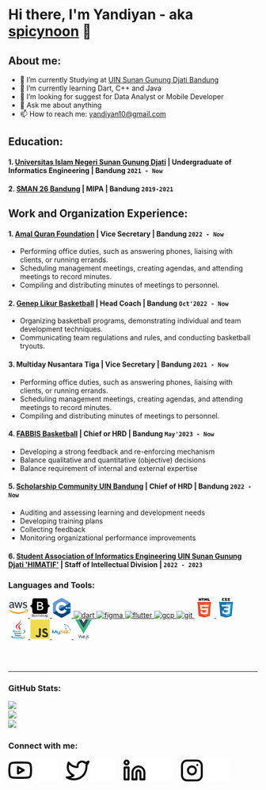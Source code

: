 # Hi there, I'm Yandiyan - aka [spicynoon](https://www.instagram.com/yyanoon) 👋
## About me:
- 🔭 I’m currently Studying at [UIN Sunan Gunung Djati Bandung](https://uinsgd.ac.id)
- 🌱 I’m currently learning Dart, C++ and Java
- 🤔 I’m looking for suggest for Data Analyst or Mobile Developer
- 💬 Ask me about anything
- 📫 How to reach me: yandiyan10@gmail.com

## Education:

#### 1. [Universitas Islam Negeri Sunan Gunung Djati](https://uinsgd.ac.id) | Undergraduate of Informatics Engineering | Bandung `2021 - Now`
#### 2. [SMAN 26 Bandung](https://sman26bdg.sch.id/) | MIPA | Bandung `2019-2021`

## Work and Organization Experience:
#### 1. [Amal Quran Foundation](https://www.google.com/search?q=yayasan+amal+quran&rlz=1C1CHBF_enID1027ID1027&sxsrf=APwXEde_B5qx0sZ7P3hldg053ClCin9lmA%3A1684652202022&ei=qsBpZNB9o8OO4w-r3IG4CQ&ved=0ahUKEwjQ-sjA6oX_AhWjoWMGHStuAJcQ4dUDCA8&uact=5&oq=yayasan+amal+quran&gs_lcp=Cgxnd3Mtd2l6LXNlcnAQAzIECCMQJzIGCAAQFhAeMgYIABAWEB46CwgAEIkFEKIEELADOggIABCiBBCwAzoKCAAQgAQQRhD_AToGCAAQBxAeOggIABAHEB4QDzoECAAQHjoGCAAQBRAeOggIABAWEB4QDzoHCCMQigUQJzoHCAAQigUQQzoICAAQigUQkQI6EwguEIMBEMcBELEDENEDEIoFEEM6FAguEIAEELEDEIMBEMcBENEDENQCOgsIABCABBCxAxCDAToICAAQgAQQsQM6CggAEIoFELEDEEM6DQguEIoFELEDENQCEEM6CAguEIAEELEDOgoIABCABBAUEIcCOgsILhCABBCxAxCDAToICC4QsQMQgAQ6BQgAEIAEOhEILhCABBCxAxCDARDHARCvAToLCAAQigUQsQMQgwE6CwguEIAEEMcBEK8BOgUIABDLAToLCC4QxwEQrwEQywFKBAhBGAFQzgNYi9sBYNLdAWgBcAB4AIABigGIAZUQkgEEOC4xM5gBAKABAcgBA8ABAQ&sclient=gws-wiz-serp) | Vice Secretary | Bandung `2022 - Now`
   - Performing office duties, such as answering phones, liaising with clients, or running errands. 
   - Scheduling management meetings, creating agendas, and attending meetings to record minutes.
   - Compiling and distributing minutes of meetings to personnel.
#### 2. [Genep Likur Basketball](https://www.instagram.com/geneplikurbasketball) | Head Coach | Bandung `Oct'2022 - Now`
   - Organizing basketball programs, demonstrating individual and team development techniques.
   - Communicating team regulations and rules, and conducting basketball tryouts.
#### 3. Multiday Nusantara Tiga | Vice Secretary | Bandung `2021 - Now`
   - Performing office duties, such as answering phones, liaising with clients, or running errands. 
   - Scheduling management meetings, creating agendas, and attending meetings to record minutes.
   - Compiling and distributing minutes of meetings to personnel.
#### 4. [FABBIS Basketball](https://www.instagram.com/fabbis_uin) | Chief or HRD | Bandung `May'2023 - Now`
   - Developing a strong feedback and re-enforcing mechanism
   - Balance qualitative and quantitative (objective) decisions
   - Balance requirement of internal and external expertise
#### 5. [Scholarship Community UIN Bandung](https://www.instagram.com/beasiswa.uinbandung) | Chief of HRD | Bandung `2022 - Now`
  - Auditing and assessing learning and development needs
  - Developing training plans
  - Collecting feedback
  - Monitoring organizational performance improvements
#### 6. [Student Association of Informatics Engineering UIN Sunan Gunung Djati 'HIMATIF'](https://www.instagram.com/himatifuinbandung) | Staff of Intellectual Division | `2022 - 2023` 

### Languages and Tools:

<p align="left"> 
   <a href="https://aws.amazon.com" target="_blank" rel="noreferrer"> <img src="https://raw.githubusercontent.com/devicons/devicon/master/icons/amazonwebservices/amazonwebservices-original-wordmark.svg" alt="aws" width="40" height="40"/> </a>
   <a href="https://getbootstrap.com" target="_blank" rel="noreferrer"> <img src="https://raw.githubusercontent.com/devicons/devicon/master/icons/bootstrap/bootstrap-plain-wordmark.svg" alt="bootstrap" width="40" height="40"/> </a> 
   <a href="https://www.w3schools.com/cpp/" target="_blank" rel="noreferrer"> <img src="https://raw.githubusercontent.com/devicons/devicon/master/icons/cplusplus/cplusplus-original.svg" alt="cplusplus" width="40" height="40"/> </a> 
   <a href="https://dart.dev" target="_blank" rel="noreferrer"> <img src="https://www.vectorlogo.zone/logos/dartlang/dartlang-icon.svg" alt="dart" width="40" height="40"/> </a> 
   <a href="https://www.figma.com/" target="_blank" rel="noreferrer"> <img src="https://www.vectorlogo.zone/logos/figma/figma-icon.svg" alt="figma" width="40" height="40"/> </a> 
   <a href="https://flutter.dev" target="_blank" rel="noreferrer"> <img src="https://www.vectorlogo.zone/logos/flutterio/flutterio-icon.svg" alt="flutter" width="40" height="40"/> </a>
   <a href="https://cloud.google.com" target="_blank" rel="noreferrer"> <img src="https://www.vectorlogo.zone/logos/google_cloud/google_cloud-icon.svg" alt="gcp" width="40" height="40"/> </a> 
   <a href="https://git-scm.com/" target="_blank" rel="noreferrer"> <img src="https://www.vectorlogo.zone/logos/git-scm/git-scm-icon.svg" alt="git" width="40" height="40"/> </a> 
   <a href="https://www.w3.org/html/" target="_blank" rel="noreferrer"> <img src="https://raw.githubusercontent.com/devicons/devicon/master/icons/html5/html5-original-wordmark.svg" alt="html5" width="40" height="40"/> </a> 
   <a href="https://www.w3schools.com/css/" target="_blank" rel="noreferrer"> <img src="https://raw.githubusercontent.com/devicons/devicon/master/icons/css3/css3-original-wordmark.svg" alt="css3" width="40" height="40"/> </a>
   <a href="https://www.java.com" target="_blank" rel="noreferrer"> <img src="https://raw.githubusercontent.com/devicons/devicon/master/icons/java/java-original.svg" alt="java" width="40" height="40"/> </a> 
   <a href="https://developer.mozilla.org/en-US/docs/Web/JavaScript" target="_blank" rel="noreferrer"> <img src="https://raw.githubusercontent.com/devicons/devicon/master/icons/javascript/javascript-original.svg" alt="javascript" width="40" height="40"/> </a> 
   <a href="https://www.mysql.com/" target="_blank" rel="noreferrer"> <img src="https://raw.githubusercontent.com/devicons/devicon/master/icons/mysql/mysql-original-wordmark.svg" alt="mysql" width="40" height="40"/> </a>
   <a href="https://vuejs.org/" target="_blank" rel="noreferrer"> <img src="https://raw.githubusercontent.com/devicons/devicon/master/icons/vuejs/vuejs-original-wordmark.svg" alt="vuejs" width="40" height="40"/> </a> 
</p>

<br />
<br />

---

### GitHub Stats:
![](https://github-readme-stats.vercel.app/api?username=spicynoon&theme=dark&hide_border=false&include_all_commits=false&count_private=false)<br/>
![](https://github-readme-streak-stats.herokuapp.com/?user=spicynoon&theme=dark&hide_border=false)<br/>
![](https://github-readme-stats.vercel.app/api/top-langs/?username=spicynoon&theme=dark&hide_border=false&include_all_commits=false&count_private=false&layout=compact)

### Connect with me:

[![website](./img/youtube-light.svg)](https://www.youtube.com/channel/UCFe3VKPq16KKL4CDFJcGm4g#gh-light-mode-only)
[![website](./img/youtube-dark.svg)](https://www.youtube.com/channel/UCFe3VKPq16KKL4CDFJcGm4g#gh-dark-mode-only)
&nbsp;&nbsp;
[![website](./img/twitter-light.svg)](https://twitter.com/yandiyann_#gh-light-mode-only)
[![website](./img/twitter-dark.svg)](https://twitter.com/yandiyann_#gh-dark-mode-only)
&nbsp;&nbsp;
[![website](./img/linkedin-light.svg)](https://www.linkedin.com/in/yandi-yanun-25a69a238/#gh-light-mode-only)
[![website](./img/linkedin-dark.svg)](https://www.linkedin.com/in/yandi-yanun-25a69a238/#gh-dark-mode-only)
&nbsp;&nbsp;
[![website](./img/instagram-light.svg)](https://instagram.com/yyanoon#gh-light-mode-only)
[![website](./img/instagram-dark.svg)](https://instagram.com/yyanoon#gh-dark-mode-only)

[webdev]: [https://github.com/vincentwidyan/vincentwidyan](https://spicynoon.github.io/yanuny/)
